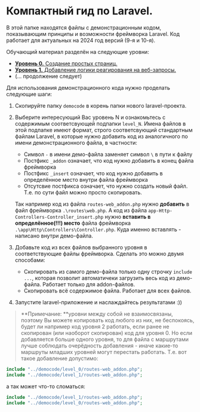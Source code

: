 # Компактный гид по Laravel.

В этой папке находятся файлы с демонстрационным кодом, показывающим принципы и возможности фреймворка Laravel. Код работает для актуальных на 2024 год версий (9-я и 10-я).

Обучающий материал разделён на следующие уровни:

- [**Уровень 0.** Создание простых страниц.](./Laravel_guide-Level_0.md)
- [**Уровень 1.** Добавление логики реагирования на веб-запросы.](./Laravel_guide-Level_1.md)
- (... продолжение следует) 

Для использования демонстрационного кода нужно проделать следующие шаги:

1. Скопируйте папку `democode` в корень папки нового laravel-проекта.
2. Выберите интересующий Вас уровень N и ознакомьтесь с содержимым соответсвующей подпапки `level_N`. Имена файлов в этой подпапке имеют формат, строго соответсвующий стандартным файлам Laravel, в которые нужно добавить код из аналогичного по имени демонстрационного файла, в частности:
    - Символ `-` в имени демо-файла заменяет символ `\` в пути к файлу
    - Постфикс `_addon` означает, что код нужно добавить в конец файла фреймворка
    - Постфикс `_insert` означает, что код нужно добавить в определённое место внутри файла фреймворка
    - Отсутсвие постфикса означает, что нужно создать новый файл. Т.е. по сути файл можно просто скопировать.

    Так например код из файла `routes-web_addon.php` нужно **добавить** в файл фреймворка `.\routes\web.php`.
    А код из файла `app-Http-Controllers-Controller_insert.php` нужно **вставить в определённое(!!!) место** файла фреймворка `.\app\Http\Controllers\Controller.php`. Куда именно вставлять - написано внутри демо-файла.
3. Добавьте код из всех файлов выбранного уровня в соответствующие файлы фреймворка. Сделать это можно двумя способами:
    - Скопировать из самого демо-файла только одну строчку `include ...`, которая позволит автоматичеки загрузить весь код из демо-файла. Работает только для addon-файлов.
    - Скопировать всё содержимое файла. Работает для всех файлов.

4. Запустите laravel-приложение и наслаждайтесь результатами :))

> **Примечание: **уровни между собой не взаимосвязаны, поэтому Вы можете копировать код любого из них, не беспокоясь, будет ли например код уровня 2 работать, если ранее не скопирован (или наоборот скопирован) код для уровня 0. Но если добавляется больше одного уровня, то для файла с маршрутами лучше  соблюдать очерёдность добавления - иначе какие-то маршруты младших уровней могут перестать работать. Т.е. вот такое добавление допустимо:
```php
include "../democode/level_0/routes-web_addon.php";
include "../democode/level_1/routes-web_addon.php";
```
а так может что-то сломаться:
```php
include "../democode/level_1/routes-web_addon.php";
include "../democode/level_0/routes-web_addon.php";
```